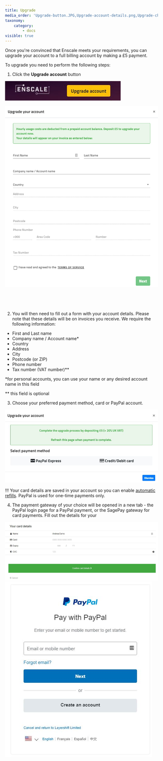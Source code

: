 ```yaml
---
title: Upgrade
media_order: 'Upgrade-button.JPG,Upgrade-account-details.png,Upgrade-choose-payment-method.JPG,Payment-sagepay.JPG,Payment-paypal.JPG'
taxonomy:
    category:
        - docs
visible: true
---
```


Once you're convinced that Enscale meets your requirements, you can upgrade your account to a full billing account by making a £5 payment.

To upgrade you need to perform the following steps:

1. Click the **Upgrade account** button 

![](Upgrade-button.JPG)


![image alt=float-right](Upgrade-account-details.png?cropResize=500,900)



&nbsp;

&nbsp;

2. You will then need to fill out a form with your account details. Please note that these details will be on invoices you receive. We require the following information:

* First and Last name
* Company name / Account name*  
* Country
* Address
* City 
* Postcode (or ZIP)
* Phone number
* Tax number (VAT number)**

\*for personal accounts, you can use your name or any desired account name in this field

\** this field is optional

3. Choose your preferred payment method, card or PayPal account.

![](Upgrade-choose-payment-method.JPG)

!!! Your card details are saved in your account so you can enable [automatic refills](/account-and-billing/payments/automatic-refills). PayPal is used for one-time payments only.

4. The payment gateway of your choice will be opened in a new tab - the PayPal login page for a PayPal payment, or the SagePay gateway for card payments. Fill out the details for your 

![](Payment-sagepay.JPG) ![](Payment-paypal.JPG)